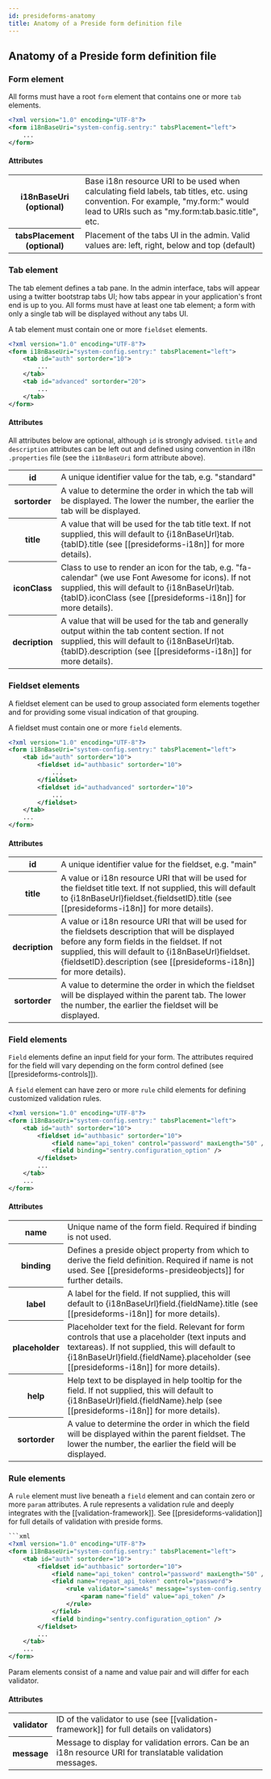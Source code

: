 ```yaml
---
id: presideforms-anatomy
title: Anatomy of a Preside form definition file
---
```


## Anatomy of a Preside form definition file

### Form element

All forms must have a root `form` element that contains one or more `tab` elements. 

```xml
<?xml version="1.0" encoding="UTF-8"?>
<form i18nBaseUri="system-config.sentry:" tabsPlacement="left">
    ...
</form>
```

#### Attributes

<div class="table-responsive">
    <table class="table">
        <tbody>
            <tr>
                <th>i18nBaseUri (optional)</th>
                <td>Base i18n resource URI to be used when calculating field labels, tab titles, etc. using convention. For example, "my.form:" would lead to URIs such as "my.form:tab.basic.title", etc.</td>
            </tr>
            <tr>
                <th>tabsPlacement (optional)</th>
                <td>Placement of the tabs UI in the admin. Valid values are: left, right, below and top (default)</td>
            </tr>
        </tbody>
    </table>
</div> 


### Tab element

The tab element defines a tab pane. In the admin interface, tabs will appear using a twitter bootstrap tabs UI; how tabs appear in your application's front end is up to you. All forms must have at least one tab element; a form with only a single tab will be displayed without any tabs UI.

A tab element must contain one or more `fieldset` elements.

```xml
<?xml version="1.0" encoding="UTF-8"?>
<form i18nBaseUri="system-config.sentry:" tabsPlacement="left">
    <tab id="auth" sortorder="10">
        ...
    </tab>
    <tab id="advanced" sortorder="20">
        ...
    </tab>
</form>
```

#### Attributes

All attributes below are optional, although `id` is strongly advised. `title` and `description` attributes can be left out and defined using convention in i18n `.properties` file (see the `i18nBaseUri` form attribute above).

<div class="table-responsive">
    <table class="table">
        <tbody>
            <tr>
                <th>id</td>
                <td>A unique identifier value for the tab, e.g. "standard"</td>
            </tr>
            <tr>
                <th>sortorder</td>
                <td>A value to determine the order in which the tab will be displayed. The lower the number, the earlier the tab will be displayed.</td>
            </tr>
            <tr>
                <th>title</td>
                <td>A value that will be used for the tab title text. If not supplied, this will default to {i18nBaseUrl}tab.{tabID}.title (see [[presideforms-i18n]] for more details).</td>
            </tr>
            <tr>
                <th>iconClass</td>
                <td>Class to use to render an icon for the tab, e.g. "fa-calendar" (we use Font Awesome for icons). If not supplied, this will default to {i18nBaseUrl}tab.{tabID}.iconClass (see [[presideforms-i18n]] for more details).</td>
            </tr>
            <tr>
                <th>decription</td>
                <td>A value that will be used for the tab and generally output within the tab content section. If not supplied, this will default to {i18nBaseUrl}tab.{tabID}.description (see [[presideforms-i18n]] for more details).</td>
            </tr>
        </tbody>
    </table>
</div>

### Fieldset elements

A fieldset element can be used to group associated form elements together and for providing some visual indication of that grouping.

A fieldset must contain one or more `field` elements.

```xml
<?xml version="1.0" encoding="UTF-8"?>
<form i18nBaseUri="system-config.sentry:" tabsPlacement="left">
    <tab id="auth" sortorder="10">
        <fieldset id="authbasic" sortorder="10">
            ...
        </fieldset>
        <fieldset id="authadvanced" sortorder="10">
            ...
        </fieldset>
    </tab>
    ...
</form>
```

#### Attributes

<div class="table-responsive">
    <table class="table">
        <tbody>
            <tr>
                <th>id</th>
                <td>A unique identifier value for the fieldset, e.g. "main"</td>
            </tr>
            <tr>
                <th>title</th>
                <td>A value or i18n resource URI that will be used for the fieldset title text. If not supplied, this will default to {i18nBaseUrl}fieldset.{fieldsetID}.title (see [[presideforms-i18n]] for more details).</td>
            </tr>
            <tr>
                <th>decription</th>
                <td>A value or i18n resource URI that will be used for the fieldsets description that will be displayed before any form fields in the fieldset. If not supplied, this will default to {i18nBaseUrl}fieldset.{fieldsetID}.description (see [[presideforms-i18n]] for more details).</td>
            </tr>
            <tr>
                <th>sortorder</th>
                <td>A value to determine the order in which the fieldset will be displayed within the parent tab. The lower the number, the earlier the fieldset will be displayed.</td>
            </tr>
        </tbody>
    </table>
</div>

### Field elements

`Field` elements define an input field for your form. The attributes required for the field will vary depending on the form control defined (see [[presideforms-controls]]).

A `field` element can have zero or more `rule` child elements for defining customized validation rules.

```xml
<?xml version="1.0" encoding="UTF-8"?>
<form i18nBaseUri="system-config.sentry:" tabsPlacement="left">
    <tab id="auth" sortorder="10">
        <fieldset id="authbasic" sortorder="10">
            <field name="api_token" control="password" maxLength="50" />
            <field binding="sentry.configuration_option" />
        </fieldset>
        ...
    </tab>
    ...
</form>
```

#### Attributes

<div class="table-responsive">
    <table class="table">
        <tbody>
            <tr>
                <th>name</th>
                <td>Unique name of the form field. Required if binding is not used. </td>
            </tr>
            <tr>
                <th>binding</th>
                <td>Defines a preside object property from which to derive the field definition. Required if name is not used. See [[presideforms-presideobjects]] for further details.</td>
            </tr>
            <tr>
                <th>label</th>
                <td>A label for the field. If not supplied, this will default to {i18nBaseUrl}field.{fieldName}.title (see [[presideforms-i18n]] for more details).</td>
            </tr>
            <tr>
                <th>placeholder</th>
                <td>Placeholder text for the field. Relevant for form controls that use a placeholder (text inputs and textareas). If not supplied, this will default to {i18nBaseUrl}field.{fieldName}.placeholder (see [[presideforms-i18n]] for more details).</td>
            </tr>
            <tr>
                <th>help</th>
                <td>Help text to be displayed in help tooltip for the field. If not supplied, this will default to {i18nBaseUrl}field.{fieldName}.help (see [[presideforms-i18n]] for more details).</td>
            </tr>
            <tr>
                <th>sortorder</th>
                <td>A value to determine the order in which the field will be displayed within the parent fieldset. The lower the number, the earlier the field will be displayed.</td>
            </tr>
        </tbody>
    </table>
</div>

### Rule elements

A `rule` element must live beneath a `field` element and can contain zero or more `param` attributes. A rule represents a validation rule and deeply integrates with the [[validation-framework]]. See [[presideforms-validation]] for full details of validation with preside forms.

```xml
```xml
<?xml version="1.0" encoding="UTF-8"?>
<form i18nBaseUri="system-config.sentry:" tabsPlacement="left">
    <tab id="auth" sortorder="10">
        <fieldset id="authbasic" sortorder="10">
            <field name="api_token" control="password" maxLength="50" />
            <field name="repeat_api_token" control="password">
                <rule validator="sameAs" message="system-config.sentry:api_token.match.validation.message">
                    <param name="field" value="api_token" />
                </rule>
            </field>
            <field binding="sentry.configuration_option" />
        </fieldset>
        ...
    </tab>
    ...
</form>
```

Param elements consist of a name and value pair and will differ for each validator.

#### Attributes

<div class="table-responsive">
    <table class="table">
        <tbody>
            <tr>
                <th>validator</th>
                <td>ID of the validator to use (see [[validation-framework]] for full details on validators) </td>
            </tr>
            <tr>
                <th>message</th>
                <td>Message to display for validation errors. Can be an i18n resource URI for translatable validation messages.</td>
            </tr>
        </tbody>
    </table>
</div>
